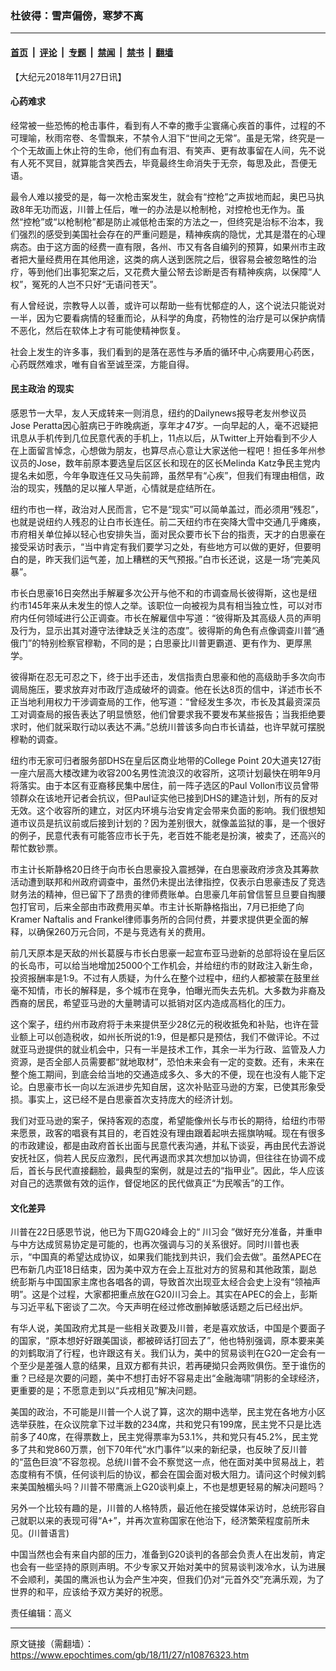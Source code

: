 ### 杜彼得：雪声偏傍，寒梦不离

---

#### [首页](../../../..?n10876323) &nbsp;|&nbsp; [评论](../../../../../epoch-comment?n10876323) &nbsp;|&nbsp; [专题](../../../../../epoch-special?n10876323) &nbsp;|&nbsp; [禁闻](../../../../../epoch-news?n10876323) &nbsp;|&nbsp; [禁书](../../../../../books?n10876323) &nbsp;|&nbsp; [翻墙](https://github.com/gfw-breaker/nogfw/blob/master/README.md?n10876323)


<div class="post_content" id="artbody" itemprop="articleBody">
 <!-- article content begin -->
 <p>
  【大纪元2018年11月27日讯】
 </p>
 <div class="message-row">
  <div class="message">
   <h4>
    心药难求
   </h4>
   <p>
    经常被一些恐怖的枪击事件，看到有人不幸的撒手尘寰痛心疾首的事件，过程的不可理喻，秋雨帘卷、冬雪飘来，不禁令人泪下“世间之无常”。虽是无常，终究是一个个无故画上休止符的生命，他们有血有泪、有笑声、更有故事留在人间，先不说有人死不冥目，就算能含笑西去，毕竟最终生命消失于无奈，每思及此，吾便无语。
   </p>
   <p>
    最令人难以接受的是，每一次枪击案发生，就会有“控枪”之声拔地而起，奥巴马执政8年无功而返，川普上任后，唯一的办法是以枪制枪，对控枪也无作为。虽然“控枪”或“以枪制枪”都是防止减低枪击案的方法之一，但终究是治标不治本，我们强烈的感受到美国社会存在的严重问题是，精神疾病的隐忧，尤其是潜在的心理病态。由于这方面的经费一直有限，各州、市又有各自编列的预算，如果州市主政者把大量经费用在其他用途，这类的病人送到医院之后，很容易会被忽略性的治疗，等到他们出事犯案之后，又花费大量公帑去诊断是否有精神疾病，以保障“人权”，冤死的人岂不只好“无语问苍天”。
   </p>
   <p>
    有人曾经说，宗教导人以善，或许可以帮助一些有忧郁症的人，这个说法只能说对一半，因为它要看病情的轻重而论，从科学的角度，药物性的治疗是可以保护病情不恶化，然后在软体上才有可能使精神恢复。
   </p>
   <p>
    社会上发生的许多事，我们看到的是落在恶性与矛盾的循环中,心病要用心药医，心药既然难求，唯有自省至诚至深，方能自得。
   </p>
   <h4>
    <ok href="https://www.epochtimes.com/gb/tag/%E6%B0%91%E4%B8%BB%E6%94%BF%E6%B2%BB.html">
     民主政治
    </ok>
    的现实
   </h4>
   <p>
    感恩节一大早，友人天成转来一则消息，纽约的Dailynews报导老友州参议员Jose Peratta因心脏病已于昨晚病逝，享年才47岁。一向早起的人，毫不迟疑把讯息从手机传到几位民意代表的手机上，11点以后，从Twitter上开始看到不少人在上面留言悼念，心想做为朋友，也算尽点心意让大家送他一程吧！担任多年州参议员的Jose，数年前原本要选皇后区区长和现在的区长Melinda Katz争民主党内提名未如愿，今年争取连任又马失前蹄，虽然早有“心疾”，但我们有理由相信，政治的现实，残酷的足以摧人早逝，心情就是症结所在。
   </p>
   <p>
    纽约市也一样，政治对人民而言，它不是“现实”可以简单盖过，而必须用“残忍”，也就是说纽约人残忍的让白市长连任。前二天纽约市在突降大雪中交通几乎瘫痪，市府相关单位掉以轻心也安排失当，面对民众要市长下台的指责，天才的白思豪在接受采访时表示，“当中肯定有我们要学习之处，有些地方可以做的更好，但要明白的是，昨天我们运气差，加上糟糕的天气预报。”白市长还说，这是一场“完美风暴”。
   </p>
   <p>
    市长白思豪16日突然出手解雇多次公开与他不和的市调查局长彼得斯，这也是纽约市145年来从未发生的惊人之举。该职位一向被视为具有相当独立性，可以对市府内任何领域进行公正调查。市长在解雇信中写道：“彼得斯及其高级人员的声明及行为，显示出其对遵守法律缺乏关注的态度”。彼得斯的角色有点像调查川普“通俄门”的特别检察官穆勒，不同的是；白思豪比川普更霸道、更有作为、更厚黑学。
   </p>
   <p>
    彼得斯在忍无可忍之下，终于出手还击，发信指责白思豪和他的高级助手多次向市调局施压，要求放弃对市政厅造成破坏的调查。他在长达8页的信中，详述市长不正当地利用权力干涉调查局的工作，他写道：“曾经发生多次，市长及其最资深员工对调查局的报告表达了明显愤怒，他们曾要求我不要发布某些报告；当我拒绝要求时，他们就采取行动以表达不满。”总统川普该多向白市长请益，也许早就可摆脱穆勒的调查。
   </p>
   <p>
    纽约市无家可归者服务部DHS在皇后区商业地带的College Point 20大道夹127街一座六层高大楼改建为收容200名男性流浪汉的收容所，这项计划最快在明年9月将落实。由于本区有亚裔移民集中居住，前一阵子选区的Paul Vollon市议员曾带领群众在该地开记者会抗议，但Paul证实他已接到DHS的建造计划，所有的反对无效。这个收容所的建立，对区内环境与治安肯定会带来负面的影响。我们很想知道市议员是抗议前或后接到计划的？因为差别很大，就像盖监狱的事，是一个很好的例子，民意代表有可能答应市长于先，老百姓不能老是扮演，被卖了，还高兴的帮忙数钞票。
   </p>
   <p>
    市主计长斯静格20日终于向市长白思豪投入震撼弹，在白思豪政府涉贪及其筹款活动遭到联邦和州政府调查中，虽然仍未提出法律指控，仅表示白思豪违反了竞选财务法的精神，但已留下了昂贵的律师费账单。白思豪几年前曾信誓旦旦要自掏腰包打官司，后来全部由市政费用买单。市主计长斯静格指出，7月已拒绝了向Kramer Naftalis and Frankel律师事务所的合同付费，并要求提供更全面的解释，以确保260万元合同，不是与竞选有关的费用。
   </p>
   <p>
    前几天原本是天敌的州长葛膜与市长白思豪一起宣布亚马逊新的总部将设在皇后区的长岛市，可以给当地增加25000个工作机会，并给纽约市的财政注入新生命，投资报酬率是1:9。不过有人质疑，为什么在整个过程中，纽约人都被蒙在鼓里丝毫不知情，市长的解释是，多个城市在竞争，怕曝光而失去先机。大多数为非裔及西裔的居民，希望亚马逊的大量聘请可以抵销对区内造成高档化的压力。
   </p>
   <p>
    这个案子，纽约州市政府将于未来提供至少28亿元的税收抵免和补贴，也许在营业额上可以创造税收，如州长所说的1:9，但是都只是预估，我们不做评论。不过就亚马逊提供的就业机会中，只有一半是技术工作，其余一半为行政、监管及人力资源，是否全部人员需要都“就地取材”，恐怕未来会有一定的变数。还有，未来在整个施工期间，到底会给当地的交通造成多久、多大的不便，现在也没有人能下定论。白思豪市长一向以左派进步先知自居，这次补贴亚马逊的方案，已使其形象受损。事实上，这已经不是白思豪首次支持庞大的经济计划。
   </p>
   <p>
    我们对亚马逊的案子，保持客观的态度，希望能像州长与市长的期待，给纽约市带来愿景，政客的唱衰有其目的，老百姓没有理由跟着起哄去摇旗呐喊。现在有很多的市政建设，都是由政府首长出面与民意代表沟通，并私下谈妥，再由民代去游说安抚社区，倘若人民反应激烈，民代再退而求其次想加以协调，但往往在协调不成后，首长与民代直接翻脸，最典型的案例，就是过去的“指甲业”。因此，华人应该对自己的选票做有效的运作，督促地区的民代做真正“为民喉舌”的工作。
   </p>
   <h4>
    文化差异
   </h4>
   <p>
    川普在22日感恩节说，他已为下周G20峰会上的“
    <ok href="https://www.epochtimes.com/gb/tag/%E5%B7%9D%E4%B9%A0%E4%BC%9A.html">
     川习会
    </ok>
    ”做好充分准备，并重申与中方达成贸易协定是可能的，也再次强调与习的关系很好。同时川普也表示，“中国真的希望达成协议，如果我们能找到共识，我们会去做”。虽然APEC在巴布新几内亚18日结束，因为美中双方在会上互批对方的贸易和其他政策，副总统彭斯与中国国家主席也各唱各的调，导致首次出现亚太经合会史上没有“领袖声明”。这是个过程，大家都把重点放在G20川习会上。其实在APEC的会上，彭斯与习近平私下密谈了二次。今天声明在经过修改删掉敏感话题之后已经出炉。
   </p>
   <p>
    有华人说，美国政府尤其是一些相关政要及川普，老是喜欢放话，中国是个要面子的国家，“原本想好好跟美国谈，都被碎话打回去了”，他也特别强调，原本要来美的刘鹤取消了行程，也许跟这有关。我们认为，美中的贸易谈判在G20一定会有一个至少是差强人意的结果，且双方都有共识，若再硬拗只会两败俱伤。至于谁伤的重？已经是次要的问题，美中不想打击好不容易走出“金融海啸”阴影的全球经济，更重要的是；不愿意走到以“兵戎相见”解决问题。
   </p>
   <p>
    美国的政治，不可能是川普一个人说了算，这次的期中选举，民主党在各地方小区选举获胜，在众议院拿下过半数的234席，共和党只有199席，民主党不只是比选前多了40席，在得票数上，民主党得票率为53.1%，共和党只有45.2%，民主党多了共和党860万票，创下70年代“水门事件”以来的新纪录，也反映了反川普的“蓝色巨浪”不容忽视。总统川普不会不察觉这一点，他在面对美中贸易战上，若态度稍有不慎，任何谈判后的协议，都会在国会面对极大阻力。请问这个时候刘鹤来美国触楣头吗？川普不带鹰派上G20谈判桌上，不也是想更轻易的解决问题吗？
   </p>
   <p>
    另外一个比较有趣的是，川普的人格特质，最近他在接受媒体采访时，总统形容自己就职以来的表现可得“A+”，并再次宣称国家在他治下，经济繁荣程度前所未见。(川普语言)
   </p>
   <p>
    中国当然也会有来自内部的压力，准备到G20谈判的各部会负责人在出发前，肯定也会有一些坚持的原则声明。不少专家又开始对美中的贸易谈判泼冷水，认为进展不会顺利，美国的鹰派也认为会产生冲突，但我们仍对“元首外交”充满乐观，为了世界的和平，应该给予双方美好的祝愿。
   </p>
  </div>
  <div class="message-editor">
   责任编辑：高义
  </div>
 </div>
 <!-- article content end -->
 <div id="below_article_ad">
 </div>
</div>


---

原文链接（需翻墙）：https://www.epochtimes.com/gb/18/11/27/n10876323.htm